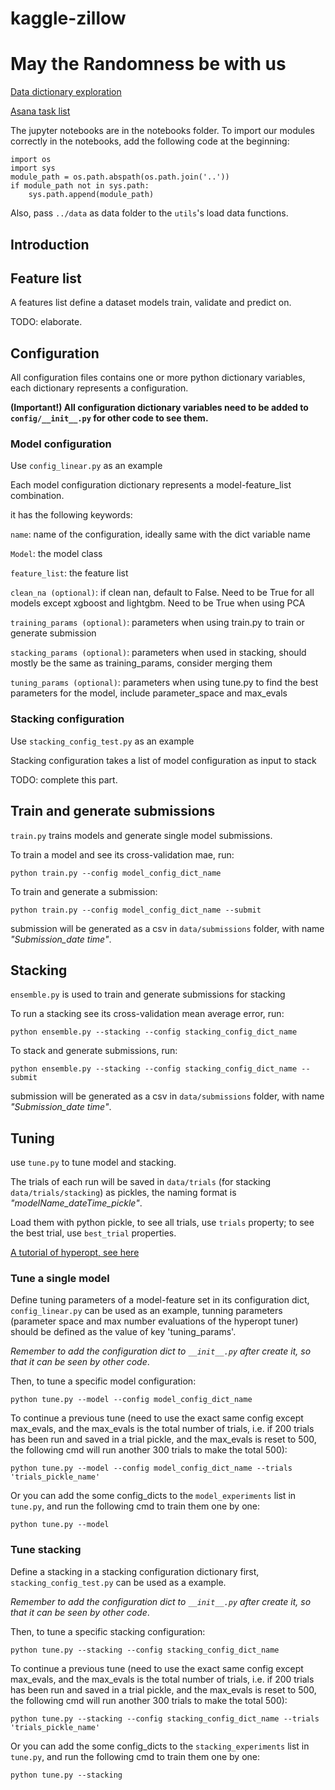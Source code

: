 # kaggle-zillow

May the Randomness be with us
====================

[Data dictionary exploration](https://docs.google.com/spreadsheets/d/1_EHvgdIrkDVPs4p98cPQ26inMz349SIioesTD6B7oHw/edit#gid=1497391001)

[Asana task list](https://app.asana.com/0/389439275300204/board)

The jupyter notebooks are in the notebooks folder. To import our modules correctly in the
notebooks, add the following code at the beginning:

```
import os
import sys
module_path = os.path.abspath(os.path.join('..'))
if module_path not in sys.path:
    sys.path.append(module_path)
```

Also, pass `../data` as data folder to the `utils`'s load data functions.

## Introduction

## Feature list

A features list define a dataset models train, validate and predict on.

TODO: elaborate.


## Configuration

All configuration files contains one or more python dictionary variables,
each dictionary represents a configuration.

**(Important!) All configuration dictionary variables need to be added to
`config/__init__.py` for other code to see them.**



### Model configuration

Use `config_linear.py` as an example

Each model configuration dictionary represents a model-feature_list combination.

it has the following keywords:

`name`: name of the configuration, ideally same with the dict variable name

`Model`: the model class

`feature_list`: the feature list

`clean_na (optional)`: if clean nan, default to False. Need to be True for all
models except xgboost and lightgbm. Need to be True when using PCA

`training_params (optional)`: parameters when using train.py to train or
generate submission

`stacking_params (optional)`: parameters when used in stacking, should mostly be
 the same as training_params, consider merging them

`tuning_params (optional)`: parameters when using tune.py to find the best
parameters for the model, include parameter_space and max_evals


### Stacking configuration

Use `stacking_config_test.py` as an example

Stacking configuration takes a list of model configuration as input to stack

TODO: complete this part.


## Train and generate submissions

`train.py` trains models and generate single model submissions.

To train a model and see its cross-validation mae, run:

`python train.py --config model_config_dict_name`

To train and generate a submission:

`python train.py --config model_config_dict_name --submit`

submission will be generated as a csv in `data/submissions` folder, with name
*"Submission_date time"*.


## Stacking

`ensemble.py` is used to train and generate submissions for stacking

To run a stacking see its cross-validation mean average error, run:

`python ensemble.py --stacking --config stacking_config_dict_name`

To stack and generate submissions, run:

`python ensemble.py --stacking --config stacking_config_dict_name --submit`

submission will be generated as a csv in `data/submissions` folder, with name
*"Submission_date time"*.


## Tuning

use `tune.py` to tune model and stacking.

The trials of each run will be saved in `data/trials` (for stacking
`data/trials/stacking`) as pickles, the naming format is
*"modelName_dateTime_pickle"*.

Load them with python pickle, to see all trials, use `trials` property; to see
the best trial, use `best_trial` properties.

[A tutorial of hyperopt, see here](https://github.com/hyperopt/hyperopt/wiki/FMin)


### Tune a single model

Define tuning parameters of a model-feature set in its configuration dict,
`config_linear.py` can be used as an example, tunning parameters (parameter space
and max number evaluations of the hyperopt tuner) should be defined as the value
of key 'tuning_params'.

*Remember to add the configuration dict to `__init__.py` after create it, so that
it can be seen by other code*.

Then, to tune a specific model configuration:

`python tune.py --model --config model_config_dict_name`

To continue a previous tune (need to use the exact same config except max_evals,
and the max_evals is the total number of trials, i.e. if 200 trials has been run
and saved in a trial pickle, and the max_evals is reset to 500, the following
cmd will run another 300 trials to make the total 500):

`python tune.py --model --config model_config_dict_name --trials 'trials_pickle_name'`

Or you can add the some config_dicts to the `model_experiments` list in
`tune.py`, and run the following cmd to train them one by one:

`python tune.py --model`

### Tune stacking

Define a stacking in a stacking configuration dictionary first,
`stacking_config_test.py` can be used as a example.

*Remember to add the configuration dict to `__init__.py` after create it, so that
it can be seen by other code*.

Then, to tune a specific stacking configuration:

`python tune.py --stacking --config stacking_config_dict_name`

To continue a previous tune (need to use the exact same config except max_evals,
and the max_evals is the total number of trials, i.e. if 200 trials has been run
and saved in a trial pickle, and the max_evals is reset to 500, the following
cmd will run another 300 trials to make the total 500):

`python tune.py --stacking --config stacking_config_dict_name --trials 'trials_pickle_name'`

Or you can add the some config_dicts to the `stacking_experiments` list in
`tune.py`, and run the following cmd to train them one by one:

`python tune.py --stacking`
